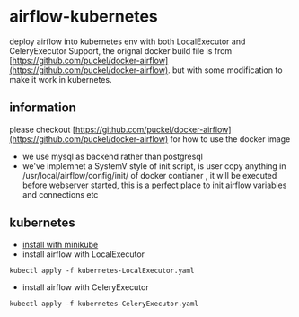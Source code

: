# airflow-kubernetes

deploy airflow into kubernetes env with both LocalExecutor and CeleryExecutor Support, the orignal docker build file is from [https://github.com/puckel/docker-airflow](https://github.com/puckel/docker-airflow). but with some modification to make it work in kubernetes.

## information

please checkout [https://github.com/puckel/docker-airflow](https://github.com/puckel/docker-airflow) for how to use the docker image

* we use mysql as backend rather than postgresql
* we've implemnet a SystemV style of init script, is user copy anything in /usr/local/airflow/config/init/ of docker contianer , it will be executed before webserver started, this is a perfect place to init airflow variables and connections etc

## kubernetes

* [install with minikube](https://kubernetes.io/docs/tasks/tools/install-minikube/#install-minikube)
* install airflow with LocalExecutor
 
```
kubectl apply -f kubernetes-LocalExecutor.yaml
``` 

 * install airflow with CeleryExecutor

```
kubectl apply -f kubernetes-CeleryExecutor.yaml
``` 